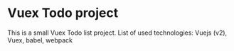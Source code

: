 # Vuex Todo project

This is a small Vuex Todo list project.
List of used technologies: Vuejs (v2), Vuex, babel, webpack
